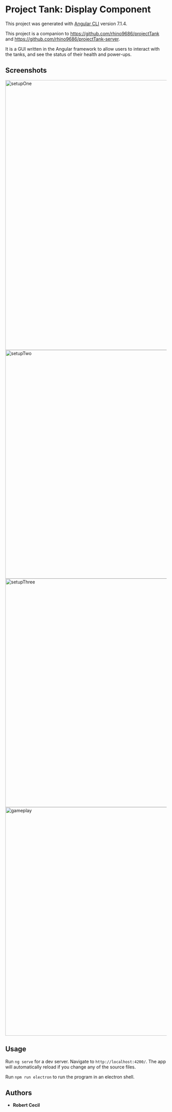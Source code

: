 # Project Tank: Display Component

This project was generated with [Angular CLI](https://github.com/angular/angular-cli) version 7.1.4.


This project is a companion to https://github.com/rhino9686/projectTank and https://github.com/rhino9686/projectTank-server.

It is a GUI written in the Angular framework to allow users to interact with the tanks, and see the status of their health and power-ups.


## Screenshots
<img width="843" alt="setupOne" src="https://user-images.githubusercontent.com/41589697/57893493-201c1800-7811-11e9-8279-f3ddd5660ae8.png">

<img width="714" alt="setupTwo" src="https://user-images.githubusercontent.com/41589697/57893653-bea87900-7811-11e9-8c57-f19ac939bc1e.png">


<img width="714" alt="setupThree" src="https://user-images.githubusercontent.com/41589697/57893670-ccf69500-7811-11e9-94cb-a28b3ffd3810.png">


<img width="714" alt="gameplay" src="https://user-images.githubusercontent.com/41589697/57893680-d8e25700-7811-11e9-842e-8db3e0ada71e.png">



## Usage

Run `ng serve` for a dev server. Navigate to `http://localhost:4200/`. The app will automatically reload if you change any of the source files.

Run `npm run electron` to run the program in an electron shell. 


## Authors

* **Robert Cecil** 
